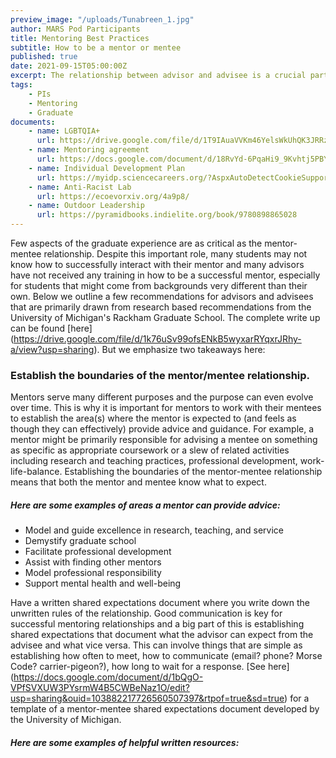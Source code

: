 ```yaml
---
preview_image: "/uploads/Tunabreen_1.jpg"
author: MARS Pod Participants
title: Mentoring Best Practices
subtitle: How to be a mentor or mentee
published: true
date: 2021-09-15T05:00:00Z
excerpt: The relationship between advisor and advisee is a crucial part to the graduate experience. Here are some best practices to help you navigate a healthy and successful mentoring relationship.
tags: 
    - PIs
    - Mentoring
    - Graduate
documents:
    - name: LGBTQIA+
      url: https://drive.google.com/file/d/1T9IAuaVVKm46YelsWkUhQK3JRRz_Xzon/view?usp=sharing
    - name: Mentoring agreement
      url: https://docs.google.com/document/d/18RvYd-6PqaHi9_9Kvhtj5PBYhziIud4U/edit?usp=sharing&ouid=103882217726560507397&rtpof=true&sd=true
    - name: Individual Development Plan
      url: https://myidp.sciencecareers.org/?AspxAutoDetectCookieSupport=1
    - name: Anti-Racist Lab
      url: https://ecoevorxiv.org/4a9p8/
    - name: Outdoor Leadership
      url: https://pyramidbooks.indielite.org/book/9780898865028
---
```


Few aspects of the graduate experience are as critical as the mentor-mentee relationship. Despite this important role, many students may not know how to successfully interact with their mentor and many advisors have not received any training in how to be a successful mentor, especially for students that might come from backgrounds very different than their own. Below we outline a few recommendations for advisors and advisees that are primarily drawn from research based recommendations from the University of Michigan's Rackham Graduate School. The complete write up can be found [here] (https://drive.google.com/file/d/1k76uSv99ofsENkB5wyxarRYqxrJRhy-a/view?usp=sharing).  But we emphasize two takeaways here:

### Establish the boundaries of the mentor/mentee relationship.

Mentors serve many different purposes and the purpose can even evolve over time. This is why it is important for mentors to work with their mentees to establish the area(s) where the mentor is expected to (and feels as though they can effectively) provide advice and guidance. For example, a mentor might be primarily responsible for advising a mentee on something as specific as appropriate coursework or a slew of related activities including research and teaching practices, professional development, work-life-balance. Establishing the boundaries of the mentor-mentee relationship means that both the mentor and mentee know what to expect.

##### Here are some examples of areas a mentor can provide advice:
* Model and guide excellence in research, teaching, and service
* Demystify graduate school
* Facilitate professional development
* Assist with finding other mentors
* Model professional responsibility
* Support mental health and well-being



 Have a written shared expectations document where you write down the unwritten rules of the relationship. Good communication is key for successful mentoring relationships and a big part of this is establishing shared expectations that document what the advisor can expect from the advisee and what vice versa.  This can involve things that are simple as establishing how often to meet, how to communicate (email? phone? Morse Code? carrier-pigeon?), how long to wait for a response. [See here] (https://docs.google.com/document/d/1bQgO-VPfSVXUW3PYsrmW4B5CWBeNaz1O/edit?usp=sharing&ouid=103882217726560507397&rtpof=true&sd=true) for a template of a mentor-mentee shared expectations document developed by the University of Michigan.

##### Here are some examples of helpful written resources:
